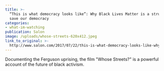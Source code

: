 ```yaml
---
title: >-
  “This is what democracy looks like”: Why Black Lives Matter is a struggle to
  save our democracy
categories: 
- what-im-watching
publication: Salon
image: /uploads/whose-streets-620x412.jpeg
link_to_original: >-
  http://www.salon.com/2017/07/22/this-is-what-democracy-looks-like-why-black-lives-matter-is-a-struggle-to-save-our-democracy/
---
```



Documenting the Ferguson uprising, the film "Whose Streets?" is a powerful account of the future of black activism.